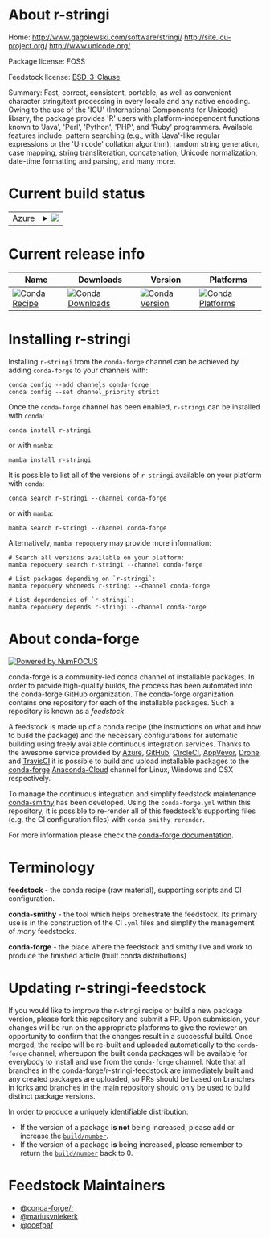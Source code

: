 About r-stringi
===============

Home: http://www.gagolewski.com/software/stringi/ http://site.icu-project.org/ http://www.unicode.org/

Package license: FOSS

Feedstock license: [BSD-3-Clause](https://github.com/conda-forge/r-stringi-feedstock/blob/main/LICENSE.txt)

Summary: Fast, correct, consistent, portable, as well as convenient character string/text processing in every locale and any native encoding. Owing to the use of the 'ICU' (International Components for Unicode) library, the package provides 'R' users with platform-independent functions known to 'Java', 'Perl', 'Python', 'PHP', and 'Ruby' programmers. Available features include: pattern searching (e.g., with 'Java'-like regular expressions or the 'Unicode' collation algorithm), random string generation, case mapping, string transliteration, concatenation, Unicode normalization, date-time formatting and parsing, and many more.

Current build status
====================


<table>
    
  <tr>
    <td>Azure</td>
    <td>
      <details>
        <summary>
          <a href="https://dev.azure.com/conda-forge/feedstock-builds/_build/latest?definitionId=1683&branchName=main">
            <img src="https://dev.azure.com/conda-forge/feedstock-builds/_apis/build/status/r-stringi-feedstock?branchName=main">
          </a>
        </summary>
        <table>
          <thead><tr><th>Variant</th><th>Status</th></tr></thead>
          <tbody><tr>
              <td>linux_64_r_base4.1</td>
              <td>
                <a href="https://dev.azure.com/conda-forge/feedstock-builds/_build/latest?definitionId=1683&branchName=main">
                  <img src="https://dev.azure.com/conda-forge/feedstock-builds/_apis/build/status/r-stringi-feedstock?branchName=main&jobName=linux&configuration=linux%20linux_64_r_base4.1" alt="variant">
                </a>
              </td>
            </tr><tr>
              <td>linux_64_r_base4.2</td>
              <td>
                <a href="https://dev.azure.com/conda-forge/feedstock-builds/_build/latest?definitionId=1683&branchName=main">
                  <img src="https://dev.azure.com/conda-forge/feedstock-builds/_apis/build/status/r-stringi-feedstock?branchName=main&jobName=linux&configuration=linux%20linux_64_r_base4.2" alt="variant">
                </a>
              </td>
            </tr><tr>
              <td>linux_aarch64_r_base4.1</td>
              <td>
                <a href="https://dev.azure.com/conda-forge/feedstock-builds/_build/latest?definitionId=1683&branchName=main">
                  <img src="https://dev.azure.com/conda-forge/feedstock-builds/_apis/build/status/r-stringi-feedstock?branchName=main&jobName=linux&configuration=linux%20linux_aarch64_r_base4.1" alt="variant">
                </a>
              </td>
            </tr><tr>
              <td>linux_aarch64_r_base4.2</td>
              <td>
                <a href="https://dev.azure.com/conda-forge/feedstock-builds/_build/latest?definitionId=1683&branchName=main">
                  <img src="https://dev.azure.com/conda-forge/feedstock-builds/_apis/build/status/r-stringi-feedstock?branchName=main&jobName=linux&configuration=linux%20linux_aarch64_r_base4.2" alt="variant">
                </a>
              </td>
            </tr><tr>
              <td>linux_ppc64le_r_base4.1</td>
              <td>
                <a href="https://dev.azure.com/conda-forge/feedstock-builds/_build/latest?definitionId=1683&branchName=main">
                  <img src="https://dev.azure.com/conda-forge/feedstock-builds/_apis/build/status/r-stringi-feedstock?branchName=main&jobName=linux&configuration=linux%20linux_ppc64le_r_base4.1" alt="variant">
                </a>
              </td>
            </tr><tr>
              <td>linux_ppc64le_r_base4.2</td>
              <td>
                <a href="https://dev.azure.com/conda-forge/feedstock-builds/_build/latest?definitionId=1683&branchName=main">
                  <img src="https://dev.azure.com/conda-forge/feedstock-builds/_apis/build/status/r-stringi-feedstock?branchName=main&jobName=linux&configuration=linux%20linux_ppc64le_r_base4.2" alt="variant">
                </a>
              </td>
            </tr><tr>
              <td>osx_64_r_base4.1</td>
              <td>
                <a href="https://dev.azure.com/conda-forge/feedstock-builds/_build/latest?definitionId=1683&branchName=main">
                  <img src="https://dev.azure.com/conda-forge/feedstock-builds/_apis/build/status/r-stringi-feedstock?branchName=main&jobName=osx&configuration=osx%20osx_64_r_base4.1" alt="variant">
                </a>
              </td>
            </tr><tr>
              <td>osx_64_r_base4.2</td>
              <td>
                <a href="https://dev.azure.com/conda-forge/feedstock-builds/_build/latest?definitionId=1683&branchName=main">
                  <img src="https://dev.azure.com/conda-forge/feedstock-builds/_apis/build/status/r-stringi-feedstock?branchName=main&jobName=osx&configuration=osx%20osx_64_r_base4.2" alt="variant">
                </a>
              </td>
            </tr><tr>
              <td>osx_arm64_r_base4.1</td>
              <td>
                <a href="https://dev.azure.com/conda-forge/feedstock-builds/_build/latest?definitionId=1683&branchName=main">
                  <img src="https://dev.azure.com/conda-forge/feedstock-builds/_apis/build/status/r-stringi-feedstock?branchName=main&jobName=osx&configuration=osx%20osx_arm64_r_base4.1" alt="variant">
                </a>
              </td>
            </tr><tr>
              <td>osx_arm64_r_base4.2</td>
              <td>
                <a href="https://dev.azure.com/conda-forge/feedstock-builds/_build/latest?definitionId=1683&branchName=main">
                  <img src="https://dev.azure.com/conda-forge/feedstock-builds/_apis/build/status/r-stringi-feedstock?branchName=main&jobName=osx&configuration=osx%20osx_arm64_r_base4.2" alt="variant">
                </a>
              </td>
            </tr><tr>
              <td>win_64</td>
              <td>
                <a href="https://dev.azure.com/conda-forge/feedstock-builds/_build/latest?definitionId=1683&branchName=main">
                  <img src="https://dev.azure.com/conda-forge/feedstock-builds/_apis/build/status/r-stringi-feedstock?branchName=main&jobName=win&configuration=win%20win_64_" alt="variant">
                </a>
              </td>
            </tr>
          </tbody>
        </table>
      </details>
    </td>
  </tr>
</table>

Current release info
====================

| Name | Downloads | Version | Platforms |
| --- | --- | --- | --- |
| [![Conda Recipe](https://img.shields.io/badge/recipe-r--stringi-green.svg)](https://anaconda.org/conda-forge/r-stringi) | [![Conda Downloads](https://img.shields.io/conda/dn/conda-forge/r-stringi.svg)](https://anaconda.org/conda-forge/r-stringi) | [![Conda Version](https://img.shields.io/conda/vn/conda-forge/r-stringi.svg)](https://anaconda.org/conda-forge/r-stringi) | [![Conda Platforms](https://img.shields.io/conda/pn/conda-forge/r-stringi.svg)](https://anaconda.org/conda-forge/r-stringi) |

Installing r-stringi
====================

Installing `r-stringi` from the `conda-forge` channel can be achieved by adding `conda-forge` to your channels with:

```
conda config --add channels conda-forge
conda config --set channel_priority strict
```

Once the `conda-forge` channel has been enabled, `r-stringi` can be installed with `conda`:

```
conda install r-stringi
```

or with `mamba`:

```
mamba install r-stringi
```

It is possible to list all of the versions of `r-stringi` available on your platform with `conda`:

```
conda search r-stringi --channel conda-forge
```

or with `mamba`:

```
mamba search r-stringi --channel conda-forge
```

Alternatively, `mamba repoquery` may provide more information:

```
# Search all versions available on your platform:
mamba repoquery search r-stringi --channel conda-forge

# List packages depending on `r-stringi`:
mamba repoquery whoneeds r-stringi --channel conda-forge

# List dependencies of `r-stringi`:
mamba repoquery depends r-stringi --channel conda-forge
```


About conda-forge
=================

[![Powered by
NumFOCUS](https://img.shields.io/badge/powered%20by-NumFOCUS-orange.svg?style=flat&colorA=E1523D&colorB=007D8A)](https://numfocus.org)

conda-forge is a community-led conda channel of installable packages.
In order to provide high-quality builds, the process has been automated into the
conda-forge GitHub organization. The conda-forge organization contains one repository
for each of the installable packages. Such a repository is known as a *feedstock*.

A feedstock is made up of a conda recipe (the instructions on what and how to build
the package) and the necessary configurations for automatic building using freely
available continuous integration services. Thanks to the awesome service provided by
[Azure](https://azure.microsoft.com/en-us/services/devops/), [GitHub](https://github.com/),
[CircleCI](https://circleci.com/), [AppVeyor](https://www.appveyor.com/),
[Drone](https://cloud.drone.io/welcome), and [TravisCI](https://travis-ci.com/)
it is possible to build and upload installable packages to the
[conda-forge](https://anaconda.org/conda-forge) [Anaconda-Cloud](https://anaconda.org/)
channel for Linux, Windows and OSX respectively.

To manage the continuous integration and simplify feedstock maintenance
[conda-smithy](https://github.com/conda-forge/conda-smithy) has been developed.
Using the ``conda-forge.yml`` within this repository, it is possible to re-render all of
this feedstock's supporting files (e.g. the CI configuration files) with ``conda smithy rerender``.

For more information please check the [conda-forge documentation](https://conda-forge.org/docs/).

Terminology
===========

**feedstock** - the conda recipe (raw material), supporting scripts and CI configuration.

**conda-smithy** - the tool which helps orchestrate the feedstock.
                   Its primary use is in the construction of the CI ``.yml`` files
                   and simplify the management of *many* feedstocks.

**conda-forge** - the place where the feedstock and smithy live and work to
                  produce the finished article (built conda distributions)


Updating r-stringi-feedstock
============================

If you would like to improve the r-stringi recipe or build a new
package version, please fork this repository and submit a PR. Upon submission,
your changes will be run on the appropriate platforms to give the reviewer an
opportunity to confirm that the changes result in a successful build. Once
merged, the recipe will be re-built and uploaded automatically to the
`conda-forge` channel, whereupon the built conda packages will be available for
everybody to install and use from the `conda-forge` channel.
Note that all branches in the conda-forge/r-stringi-feedstock are
immediately built and any created packages are uploaded, so PRs should be based
on branches in forks and branches in the main repository should only be used to
build distinct package versions.

In order to produce a uniquely identifiable distribution:
 * If the version of a package **is not** being increased, please add or increase
   the [``build/number``](https://docs.conda.io/projects/conda-build/en/latest/resources/define-metadata.html#build-number-and-string).
 * If the version of a package **is** being increased, please remember to return
   the [``build/number``](https://docs.conda.io/projects/conda-build/en/latest/resources/define-metadata.html#build-number-and-string)
   back to 0.

Feedstock Maintainers
=====================

* [@conda-forge/r](https://github.com/conda-forge/r/)
* [@mariusvniekerk](https://github.com/mariusvniekerk/)
* [@ocefpaf](https://github.com/ocefpaf/)

